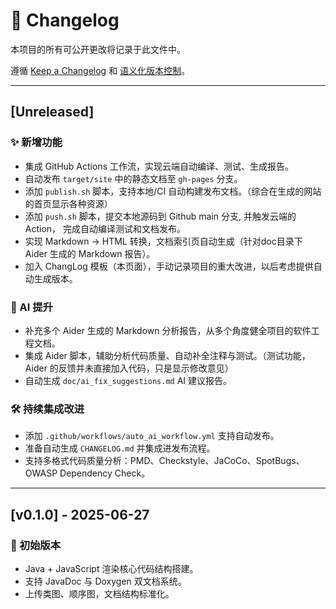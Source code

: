 # 📘 Changelog

本项目的所有可公开更改将记录于此文件中。

遵循 [Keep a Changelog](https://keepachangelog.com/zh-CN/1.0.0/) 和 [语义化版本控制](https://semver.org/lang/zh-CN/)。

---

## [Unreleased]

### ✨ 新增功能
- 集成 GitHub Actions 工作流，实现云端自动编译、测试、生成报告。
- 自动发布 `target/site` 中的静态文档至 `gh-pages` 分支。
- 添加 `publish.sh` 脚本，支持本地/CI 自动构建发布文档。（综合在生成的网站的首页显示各种资源）
- 添加 `push.sh` 脚本，提交本地源码到 Github main 分支, 并触发云端的 Action， 完成自动编译测试和文档发布。
- 实现 Markdown → HTML 转换，文档索引页自动生成（针对doc目录下 Aider 生成的 Markdown 报告）。
- 加入 ChangLog 模板（本页面），手动记录项目的重大改进，以后考虑提供自动生成版本。

### 🧠 AI 提升
- 补充多个 Aider 生成的 Markdown 分析报告，从多个角度健全项目的软件工程文档。
- 集成 Aider 脚本，辅助分析代码质量、自动补全注释与测试。（测试功能，Aider 的反馈并未直接加入代码，只是显示修改意见）
- 自动生成 `doc/ai_fix_suggestions.md` AI 建议报告。

### 🛠 持续集成改进
- 添加 `.github/workflows/auto_ai_workflow.yml` 支持自动发布。
- 准备自动生成 `CHANGELOG.md` 并集成进发布流程。
- 支持多格式代码质量分析：PMD、Checkstyle、JaCoCo、SpotBugs、OWASP Dependency Check。

---

## [v0.1.0] - 2025-06-27

### 🎉 初始版本
- Java + JavaScript 渲染核心代码结构搭建。
- 支持 JavaDoc 与 Doxygen 双文档系统。
- 上传类图、顺序图，文档结构标准化。

